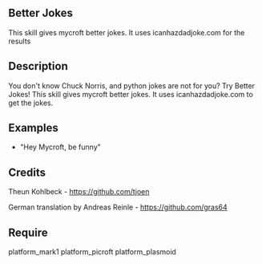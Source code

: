 ## Better Jokes
This skill gives mycroft better jokes. It uses icanhazdadjoke.com for the results

## Description 
You don't know Chuck Norris, and python jokes are not for you? Try Better Jokes!
This skill gives mycroft better jokes. It uses icanhazdadjoke.com to get the jokes.

## Examples 
* "Hey Mycroft, be funny"

## Credits 
Theun Kohlbeck - https://github.com/tjoen

German translation by Andreas Reinle - https://github.com/gras64

## Require 
platform_mark1 platform_picroft platform_plasmoid 
